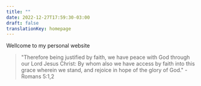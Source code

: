 ```yaml
---
title: ""
date: 2022-12-27T17:59:30-03:00
draft: false
translationKey: homepage
---
```


Wellcome to my personal website

> "Therefore being justified by faith, we have peace with God through our Lord Jesus Christ: By whom also we have access by faith into this grace wherein we stand, and rejoice in hope of the glory of God." - Romans 5:1,2
